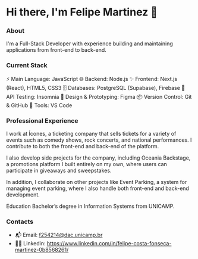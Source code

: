 
# Hi there, I'm Felipe Martinez 👋

### About
I'm a Full-Stack Developer with experience building and maintaining applications from front-end to back-end.

### Current Stack
⚡ Main Language: JavaScript
🌐 Backend: Node.js
✨ Frontend: Next.js (React), HTML5, CSS3
🗄 Databases: PostgreSQL (Supabase), Firebase
🧪 API Testing: Insomnia
🎨 Design & Prototyping: Figma
📦 Version Control: Git & GitHub
🔨 Tools: VS Code

### Professional Experience
I work at Ícones, a ticketing company that sells tickets for a variety of events such as comedy shows, rock concerts, and national performances. I contribute to both the front-end and back-end of the platform.

I also develop side projects for the company, including Oceania Backstage, a promotions platform I built entirely on my own, where users can participate in giveaways and sweepstakes.

In addition, I collaborate on other projects like Event Parking, a system for managing event parking, where I also handle both front-end and back-end development.

Education
Bachelor’s degree in Information Systems from UNICAMP.

### Contacts
- 📬 Email: f254214@dac.unicamp.br
- 🧑‍💻 Linkedin: https://www.linkedin.com/in/felipe-costa-fonseca-martinez-0b8568261/

